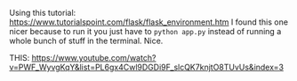 Using this tutorial: https://www.tutorialspoint.com/flask/flask_environment.htm
I found this one nicer because to run it you just have to  `python app.py` instead of running a whole bunch of stuff in the terminal. Nice.

THIS: https://www.youtube.com/watch?v=PWF_WyvgKqY&list=PL6gx4Cwl9DGDi9F_slcQK7knjtO8TUvUs&index=3 